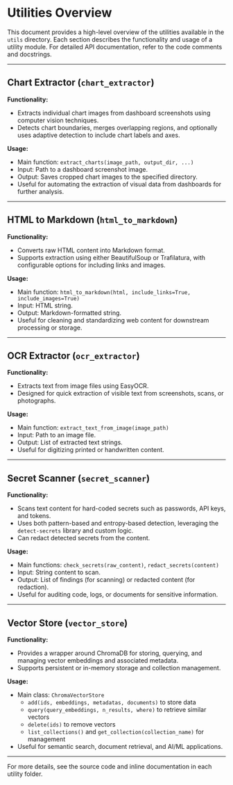 # Utilities Overview

This document provides a high-level overview of the utilities available in the `utils` directory. Each section describes the functionality and usage of a utility module. For detailed API documentation, refer to the code comments and docstrings.

---

## Chart Extractor (`chart_extractor`)

**Functionality:**
- Extracts individual chart images from dashboard screenshots using computer vision techniques.
- Detects chart boundaries, merges overlapping regions, and optionally uses adaptive detection to include chart labels and axes.

**Usage:**
- Main function: `extract_charts(image_path, output_dir, ...)`
- Input: Path to a dashboard screenshot image.
- Output: Saves cropped chart images to the specified directory.
- Useful for automating the extraction of visual data from dashboards for further analysis.

---

## HTML to Markdown (`html_to_markdown`)

**Functionality:**
- Converts raw HTML content into Markdown format.
- Supports extraction using either BeautifulSoup or Trafilatura, with configurable options for including links and images.

**Usage:**
- Main function: `html_to_markdown(html, include_links=True, include_images=True)`
- Input: HTML string.
- Output: Markdown-formatted string.
- Useful for cleaning and standardizing web content for downstream processing or storage.

---

## OCR Extractor (`ocr_extractor`)

**Functionality:**
- Extracts text from image files using EasyOCR.
- Designed for quick extraction of visible text from screenshots, scans, or photographs.

**Usage:**
- Main function: `extract_text_from_image(image_path)`
- Input: Path to an image file.
- Output: List of extracted text strings.
- Useful for digitizing printed or handwritten content.

---

## Secret Scanner (`secret_scanner`)

**Functionality:**
- Scans text content for hard-coded secrets such as passwords, API keys, and tokens.
- Uses both pattern-based and entropy-based detection, leveraging the `detect-secrets` library and custom logic.
- Can redact detected secrets from the content.

**Usage:**
- Main functions: `check_secrets(raw_content)`, `redact_secrets(content)`
- Input: String content to scan.
- Output: List of findings (for scanning) or redacted content (for redaction).
- Useful for auditing code, logs, or documents for sensitive information.

---

## Vector Store (`vector_store`)

**Functionality:**
- Provides a wrapper around ChromaDB for storing, querying, and managing vector embeddings and associated metadata.
- Supports persistent or in-memory storage and collection management.

**Usage:**
- Main class: `ChromaVectorStore`
    - `add(ids, embeddings, metadatas, documents)` to store data
    - `query(query_embeddings, n_results, where)` to retrieve similar vectors
    - `delete(ids)` to remove vectors
    - `list_collections()` and `get_collection(collection_name)` for management
- Useful for semantic search, document retrieval, and AI/ML applications.

---

For more details, see the source code and inline documentation in each utility folder.
